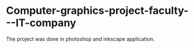 # Computer-graphics-project-faculty---IT-company
The project was done in photoshop and inkscape application.
